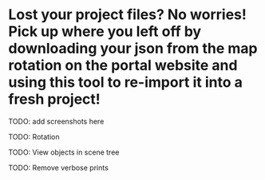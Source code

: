 # Lost your project files? No worries! Pick up where you left off by downloading your json from the map rotation on the portal website and using this tool to re-import it into a fresh project!

TODO: add screenshots here

TODO: Rotation

TODO: View objects in scene tree

TODO: Remove verbose prints
